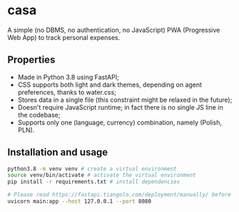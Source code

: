 # casa

A simple (no DBMS, no authentication, no JavaScript) PWA (Progressive Web App) to track personal expenses.

## Properties

* Made in Python 3.8 using FastAPI;
* CSS supports both light and dark themes, depending on agent preferences, thanks to water.css;
* Stores data in a single file (this constraint might be relaxed in the future);
* Doesn't require JavaScript runtime; in fact there is no single JS line in the codebase;
* Supports only one (language, currency) combination, namely (Polish, PLN).

## Installation and usage

```bash
python3.8 -m venv venv # create a virtual environment
source venv/bin/activate # activate the virtual environment
pip install -r requirements.txt # install dependencies

# Please read https://fastapi.tiangolo.com/deployment/manually/ before deploying into production
uvicorn main:app --host 127.0.0.1 --port 8080
```

